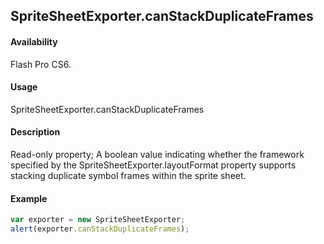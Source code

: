 ## SpriteSheetExporter.canStackDuplicateFrames

#### Availability

Flash Pro CS6.

#### Usage

SpriteSheetExporter.canStackDuplicateFrames

#### Description

Read-only property; A boolean value indicating whether the framework specified by the
SpriteSheetExporter.layoutFormat property supports stacking duplicate symbol frames within the sprite sheet.

#### Example

```javascript
var exporter = new SpriteSheetExporter; 
alert(exporter.canStackDuplicateFrames);

```